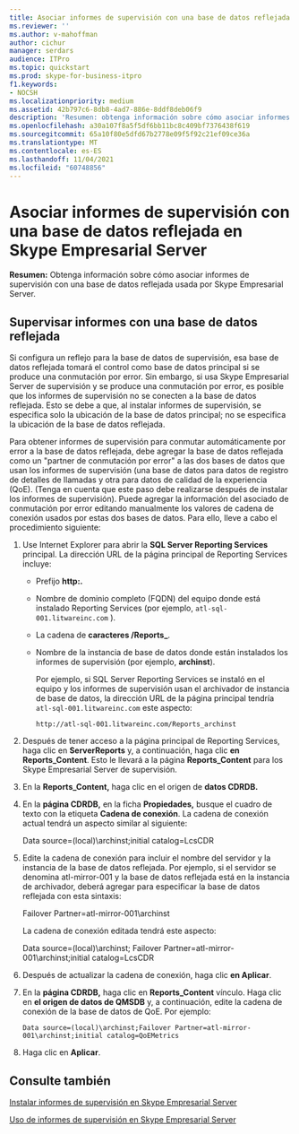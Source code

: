 ```yaml
---
title: Asociar informes de supervisión con una base de datos reflejada en Skype Empresarial Server
ms.reviewer: ''
ms.author: v-mahoffman
author: cichur
manager: serdars
audience: ITPro
ms.topic: quickstart
ms.prod: skype-for-business-itpro
f1.keywords:
- NOCSH
ms.localizationpriority: medium
ms.assetid: 42b797c6-8db8-4ad7-886e-8ddf8deb06f9
description: 'Resumen: obtenga información sobre cómo asociar informes de supervisión con una base de datos reflejada usada por Skype Empresarial Server.'
ms.openlocfilehash: a30a107f8a5f5df6bb11bc8c409bf7376438f619
ms.sourcegitcommit: 65a10f80e5dfd67b2778e09f5f92c21ef09ce36a
ms.translationtype: MT
ms.contentlocale: es-ES
ms.lasthandoff: 11/04/2021
ms.locfileid: "60748856"
---
```

# <a name="associate-monitoring-reports-with-a-mirror-database-in-skype-for-business-server"></a>Asociar informes de supervisión con una base de datos reflejada en Skype Empresarial Server 
 
**Resumen:** Obtenga información sobre cómo asociar informes de supervisión con una base de datos reflejada usada por Skype Empresarial Server.
  
## <a name="monitor-reports-with-a-mirror-database"></a>Supervisar informes con una base de datos reflejada

Si configura un reflejo para la base de datos de supervisión, esa base de datos reflejada tomará el control como base de datos principal si se produce una conmutación por error. Sin embargo, si usa Skype Empresarial Server de supervisión y se produce una conmutación por error, es posible que los informes de supervisión no se conecten a la base de datos reflejada. Esto se debe a que, al instalar informes de supervisión, se especifica solo la ubicación de la base de datos principal; no se especifica la ubicación de la base de datos reflejada.
  
Para obtener informes de supervisión para conmutar automáticamente por error a la base de datos reflejada, debe agregar la base de datos reflejada como un "partner de conmutación por error" a las dos bases de datos que usan los informes de supervisión (una base de datos para datos de registro de detalles de llamadas y otra para datos de calidad de la experiencia (QoE). (Tenga en cuenta que este paso debe realizarse después de instalar los informes de supervisión). Puede agregar la información del asociado de conmutación por error editando manualmente los valores de cadena de conexión usados por estas dos bases de datos. Para ello, lleve a cabo el procedimiento siguiente:
  
1. Use Internet Explorer para abrir la **SQL Server Reporting Services** principal. La dirección URL de la página principal de Reporting Services incluye:
    
   - Prefijo **http:.**
    
   - Nombre de dominio completo (FQDN) del equipo donde está instalado Reporting Services (por ejemplo, `atl-sql-001.litwareinc.com` ).
    
   - La cadena de **caracteres /Reports_**.
    
   - Nombre de la instancia de base de datos donde están instalados los informes de supervisión (por ejemplo, **archinst**).
    
     Por ejemplo, si SQL Server Reporting Services se instaló en el equipo y los informes de supervisión usan el archivador de instancia de base de datos, la dirección URL de la página principal tendría `atl-sql-001.litwareinc.com` este aspecto:
    
     `http://atl-sql-001.litwareinc.com/Reports_archinst`
    
2. Después de tener acceso a la página principal de Reporting Services, haga clic en **ServerReports** y, a continuación, haga clic **en Reports_Content**. Esto le llevará a la página **Reports_Content** para los Skype Empresarial Server de supervisión.
    
3. En la **Reports_Content,** haga clic en el origen de **datos CDRDB.**
    
4. En la **página CDRDB,** en la ficha **Propiedades,** busque el cuadro de texto con la etiqueta **Cadena de conexión**. La cadena de conexión actual tendrá un aspecto similar al siguiente:
    
    Data source=(local)\archinst;initial catalog=LcsCDR
    
5. Edite la cadena de conexión para incluir el nombre del servidor y la instancia de la base de datos reflejada. Por ejemplo, si el servidor se denomina atl-mirror-001 y la base de datos reflejada está en la instancia de archivador, deberá agregar para especificar la base de datos reflejada con esta sintaxis:
    
    Failover Partner=atl-mirror-001\archinst
    
    La cadena de conexión editada tendrá este aspecto:
    
    Data source=(local)\archinst; Failover Partner=atl-mirror-001\archinst;initial catalog=LcsCDR
    
6. Después de actualizar la cadena de conexión, haga clic **en Aplicar**.
    
7. En la **página CDRDB,** haga clic en **Reports_Content** vínculo. Haga clic en **el origen de datos de QMSDB** y, a continuación, edite la cadena de conexión de la base de datos de QoE. Por ejemplo:
    
    `Data source=(local)\archinst;Failover Partner=atl-mirror-001\archinst;initial catalog=QoEMetrics`
    
8. Haga clic en **Aplicar**.
    
## <a name="see-also"></a>Consulte también

[Instalar informes de supervisión en Skype Empresarial Server](install-monitoring-reports.md)
  
[Uso de informes de supervisión en Skype Empresarial Server](../../manage/health-and-monitoring/monitoring-reports.md)
